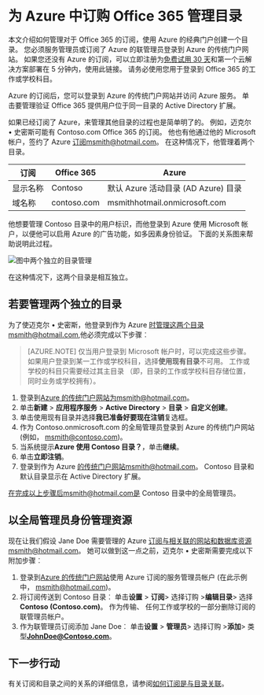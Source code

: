 <properties
   pageTitle="为 Azure 中订购 Office 365 管理目录 |Microsoft Azure"
   description="使用 Azure Active Directory 和 Azure 的经典门户 Office 365 订阅目录进行管理"
   services="active-directory"
   documentationCenter=""
   authors="curtand"
   manager="femila"
   editor=""/>

<tags
   ms.service="active-directory"
   ms.devlang="na"
   ms.topic="get-started-article"
   ms.tgt_pltfrm="na"
   ms.workload="identity"
   ms.date="08/23/2016"
   ms.author="curtand"/>

# <a name="manage-the-directory-for-your-office-365-subscription-in-azure"></a>为 Azure 中订购 Office 365 管理目录

本文介绍如何管理对于 Office 365 的订阅，使用 Azure 的经典门户创建一个目录。 您必须服务管理员或订阅了 Azure 的联管理员登录到 Azure 的传统门户网站。 如果您还没有 Azure 的订阅，可以立即注册为[免费试用 30 天](https://azure.microsoft.com/trial/get-started-active-directory/)和第一个云解决方案部署在 5 分钟内，使用此链接。 请务必使用您用于登录到 Office 365 的工作或学校科目。

Azure 的订阅后，您可以登录到 Azure 的传统门户网站并访问 Azure 服务。 单击要管理验证 Office 365 提供用户位于同一目录的 Active Directory 扩展。

如果已经订阅了 Azure，来管理其他目录的过程也是简单明了的。 例如，迈克尔 • 史密斯可能有 Contoso.com Office 365 的订阅。 他也有他通过他的 Microsoft 帐户，签约了 Azure 订阅msmith@hotmail.com。 在这种情况下，他管理着两个目录。

  订阅 |  Office 365  |  Azure
  -------------- | ------------- | -------------------------------
  显示名称 |  Contoso  |     默认 Azure 活动目录 (AD Azure) 目录
  域名称  |  contoso.com  | msmithhotmail.onmicrosoft.com

他想要管理 Contoso 目录中的用户标识，而他登录到 Azure 使用 Microsoft 帐户，以便他可以启用 Azure 的广告功能，如多因素身份验证。 下面的关系图来帮助说明此过程。

![图中两个独立的目录管理](./media/active-directory-manage-o365-subscription/AAD_O365_03.png)

在这种情况下，这两个目录是相互独立。

## <a name="to-manage-two-independent-directories"></a>若要管理两个独立的目录
为了使迈克尔 • 史密斯，他登录到作为 Azure 时管理这两个目录msmith@hotmail.com,他必须完成以下步骤︰

> [AZURE.NOTE]
> 仅当用户登录到 Microsoft 帐户时，可以完成这些步骤。 如果用户登录到某一工作或学校科目，选择**使用现有目录**不可用。 工作或学校的科目只需要经过其主目录 （即，目录的工作或学校科目存储位置，同时业务或学校拥有）。

1.  登录到[Azure 的传统门户网站](https://manage.windowsazure.com)为msmith@hotmail.com。
2.  单击**新建** > **应用程序服务** > **Active Directory** > **目录** > **自定义创建**。
3.  单击使用现有目录并选择**我已准备好要现在注销**复选框。
4.  作为 Contoso.onmicrosoft.com 的全局管理员登录到 Azure 的传统门户网站 (例如， msmith@contoso.com)。
5.  当系统提示**Azure 使用 Contoso 目录？**，单击**继续**。
6.  单击**立即注销**。
7.  登录到作为 Azure 的传统门户网站msmith@hotmail.com。 Contoso 目录和默认目录显示在 Active Directory 扩展。

在完成以上步骤后msmith@hotmail.com是 Contoso 目录中的全局管理员。

## <a name="to-administer-resources-as-the-global-admin"></a>以全局管理员身份管理资源
现在让我们假设 Jane Doe 需要管理的 Azure 订阅与相关联的网站和数据库资源msmith@hotmail.com。 她可以做到这一点之前，迈克尔 • 史密斯需要完成以下附加步骤︰

1.  登录到[Azure 的传统门户网站](https://manage.windowsazure.com)使用 Azure 订阅的服务管理员帐户 (在此示例中， msmith@hotmail.com)。
2.  将订阅传送到 Contoso 目录︰ 单击**设置** > **订阅**> 选择订购 >**编辑目录**> 选择**Contoso (Contoso.com)**。 作为传输、 任何工作或学校的一部分删除订阅的联管理员帐户。
3.  作为联管理员订阅添加 Jane Doe︰ 单击**设置** > **管理员**> 选择订购 >**添加**> 类型**JohnDoe@Contoso.com**。

## <a name="next-steps"></a>下一步行动
有关订阅和目录之间的关系的详细信息，请参阅[如何订阅是与目录关联](active-directory-how-subscriptions-associated-directory.md)。
